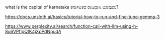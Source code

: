 
what is the capital of karnataka 
ಕರ್ನಾಟಕದ ರಾಜಧಾನಿ ಯಾವುದು?


https://docs.unsloth.ai/basics/tutorial-how-to-run-and-fine-tune-gemma-3

https://www.perplexity.ai/search/function-call-with-llm-using-h-8u6VPfIpQtK4jXpPdNpudA